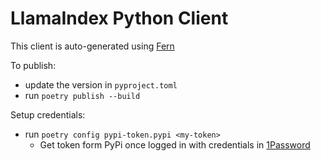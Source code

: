 # LlamaIndex Python Client

This client is auto-generated using [Fern](https://buildwithfern.com/docs/intro)

To publish:
- update the version in `pyproject.toml`
- run `poetry publish --build` 

Setup credentials:
- run `poetry config pypi-token.pypi <my-token>`
    - Get token form PyPi once logged in with credentials in [1Password](https://start.1password.com/open/i?a=32SA66TZ3JCRXOCMASLSDCT5TI&v=lhv7hvb5o46cwo257c3hviqkle&i=yvslwei7jtf6tgqamzcdantqi4&h=llamaindex.1password.com)
